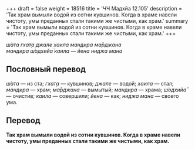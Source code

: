 +++
draft = false
weight = 18516
title = 'ЧЧ Мадхйа 12.105'
description = 'Так храм вымыли водой из сотни кувшинов. Когда в храме навели чистоту, умы преданных стали такими же чистыми, как храм.'
summary = 'Так храм вымыли водой из сотни кувшинов. Когда в храме навели чистоту, умы преданных стали такими же чистыми, как храм.'
+++

_ш́ата гхат̣а джале хаила мандира ма̄рджана  
мандира ш́одхийа̄ каила — йена ниджа мана_

## Пословный перевод

_ш́ата_ — из ста; _гхат̣а_ — кувшинов; _джале_ — водой; _хаила_ — стал; _мандира_ — храм; _ма̄рджана_ — вымытый; _мандира_ — храма; _ш́одхийа̄_ — очистив; _каила_ — совершили; _йена_ — как; _ниджа_ _мана_ — своего ума.

## Перевод

**Так храм вымыли водой из сотни кувшинов. Когда в храме навели чистоту, умы преданных стали такими же чистыми, как храм.**
